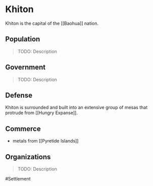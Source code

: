 # Khiton
Khiton is the capital of the [[Baohua]] nation. 

## Population
> TODO: Description

## Government
> TODO: Description

## Defense
Khiton is surrounded and built into an extensive group of mesas that protrude from [[Hungry Expanse]]. 

## Commerce
- metals from [[Pyretide Islands]]

## Organizations
> TODO: Description

#Settlement 